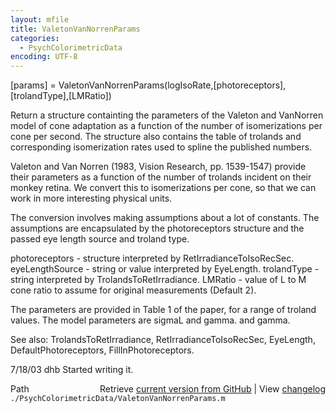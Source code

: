 ```yaml
---
layout: mfile
title: ValetonVanNorrenParams
categories:
  - PsychColorimetricData
encoding: UTF-8
---
```


\[params\] = ValetonVanNorrenParams\(logIsoRate,\[photoreceptors\],\[trolandType\],\[LMRatio\]\)

Return a structure containting the parameters of the
Valeton and VanNorren model of cone adaptation
as a function of the number of isomerizations per cone per
second.  The structure also contains the table of trolands
and corresponding isomerization rates used to spline the
published numbers.

Valeton and Van Norren \(1983, Vision Research, pp. 1539-1547\)
provide their parameters as a function of the number of trolands
incident on their monkey retina.  We convert this to isomerizations
per cone, so that we can work in more interesting physical units.

The conversion involves making assumptions about a lot of constants.
The assumptions are encapsulated by the photoreceptors structure
and the passed eye length source and troland type.

  photoreceptors - structure interpreted by RetIrradianceToIsoRecSec.
  eyeLengthSource - string or value interpreted by EyeLength.
  trolandType - string interpreted by TrolandsToRetIrradiance.
  LMRatio - value of L to M cone ratio to assume for original measurements \(Default 2\).

The parameters are provided in Table 1 of the paper, for a range
of troland values.  The model parameters are sigmaL and gamma.
and gamma.

See also: TrolandsToRetIrradiance, RetIrradianceToIsoRecSec, EyeLength,
  DefaultPhotoreceptors, FillInPhotoreceptors.

7/18/03  dhb  Started writing it.


<div class="code_header" style="text-align:right;">
  <span style="float:left;">Path&nbsp;&nbsp;</span> <span class="counter">Retrieve <a href=
  "https://raw.github.com/Psychtoolbox-3/Psychtoolbox-3/beta/./PsychColorimetricData/ValetonVanNorrenParams.m">current version from GitHub</a> | View <a href=
  "https://github.com/Psychtoolbox-3/Psychtoolbox-3/commits/beta/./PsychColorimetricData/ValetonVanNorrenParams.m">changelog</a></span>
</div>
<div class="code">
  <code>./PsychColorimetricData/ValetonVanNorrenParams.m</code>
</div>
